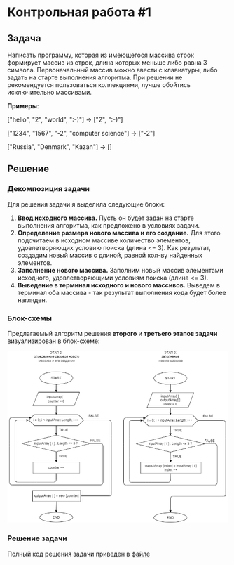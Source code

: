 # Контрольная работа #1

## Задача

Написать программу, которая из имеющегося массива строк формирует массив из строк, длина которых меньше либо равна 3 символа. Первоначальный массив можно ввести с клавиатуры, либо задать на старте выполнения алгоритма. При решении не рекомендуется пользоваться коллекциями, лучше обойтись исключительно массивами.

**Примеры**:

["hello", "2", "world", ":-)"] -> ["2", ":-)"]

["1234", "1567", "-2", "computer science"] -> ["-2"]

["Russia", "Denmark", "Kazan"] -> []

## Решение
### Декомпозиция задачи
Для решения задачи я выделила следующие блоки:
1. **Ввод исходного массива.** Пусть он будет задан на старте выполнения алгоритма, как предложено в условиях задачи.
2. **Определение размера нового массива и его создание.** Для этого подсчитаем в исходном массиве количество элементов, удовлетворяющих условию поиска (длина <= 3). Как результат, создадим новый массив с длиной, равной кол-ву найденных элементов.
3. **Заполнение нового массива.** Заполним новый массив элементами исходного, удовлетворяющими условиям поиска (длина <= 3).
4. **Выведение в терминал исходного и нового массивов.** Выведем в терминал оба массива - так результат выполнения кода будет более нагляден.

### Блок-схемы
Предлагаемый алгоритм решения **второго** и **третьего этапов задачи** визуализирован в блок-схеме:

![блок-схема](final_test.drawio.png)

### Решение задачи

Полный код решения задачи приведен в [файле](Program.cs) 